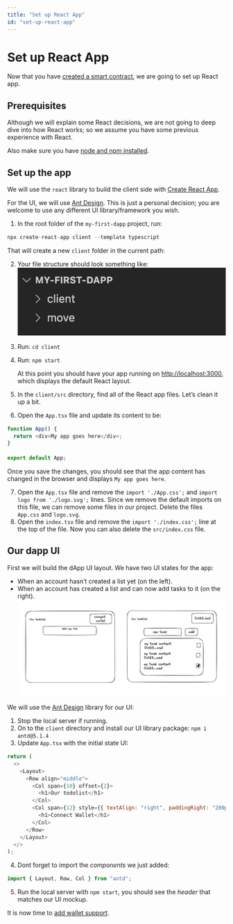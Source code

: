 ```yaml
---
title: "Set up React App"
id: "set-up-react-app"
---
```


# Set up React App

Now that you have [created a smart contract](./1-create-smart-contract.md), we are going to set up React app.

## Prerequisites

Although we will explain some React decisions, we are not going to deep dive into how React works; so we assume you have some previous experience with React.

Also make sure you have [node and npm installed](https://nodejs.org/en/).

## Set up the app

We will use the `react` library to build the client side with [Create React App](https://create-react-app.dev/docs/getting-started#creating-an-app).

For the UI, we will use [Ant Design](https://ant.design/). This is just a personal decision; you are welcome to use any different UI library/framework you wish.

1. In the root folder of the `my-first-dapp` project, run:

```js
npx create-react-app client --template typescript
```

That will create a new `client` folder in the current path:

2. Your file structure should look something like:
   ![client-folder](../../../static/img/docs/build-e2e-dapp-img-2.png)

3. Run: `cd client`
4. Run: `npm start`

   At this point you should have your app running on [http://localhost:3000](http://localhost:3000), which displays the default React layout.

5. In the `client/src` directory, find all of the React app files. Let’s clean it up a bit.
6. Open the `App.tsx` file and update its content to be:

```js
function App() {
  return <div>My app goes here</div>;
}

export default App;
```

Once you save the changes, you should see that the app content has changed in the browser and displays `My app goes here`.

7. Open the `App.tsx` file and remove the `import './App.css';` and `import logo from './logo.svg';` lines. Since we remove the default imports on this file, we can remove some files in our project. Delete the files `App.css` and `logo.svg`.
8. Open the `index.tsx` file and remove the `import './index.css';` line at the top of the file.
   Now you can also delete the `src/index.css` file.

## Our dapp UI

First we will build the dApp UI layout. We have two UI states for the app:

* When an account hasn’t created a list yet (on the left).
* When an account has created a list and can now add tasks to it (on the right).
   ![dapp-ui](../../../static/img/docs/build-e2e-dapp-img-3.png)

We will use the [Ant Design](https://ant.design/) library for our UI:

1. Stop the local server if running.
2. On to the `client` directory and install our UI library package: `npm i antd@5.1.4`
3. Update `App.tsx` with the initial state UI:

```js
return (
  <>
    <Layout>
      <Row align="middle">
        <Col span={10} offset={2}>
          <h1>Our todolist</h1>
        </Col>
        <Col span={12} style={{ textAlign: "right", paddingRight: "200px" }}>
          <h1>Connect Wallet</h1>
        </Col>
      </Row>
    </Layout>
  </>
);
```

4. Dont forget to import the *components* we just added:

```js
import { Layout, Row, Col } from "antd";
```

5. Run the local server with `npm start`, you should see the *header* that matches our UI mockup.

It is now time to [add wallet support](./3-add-wallet-support.md).

